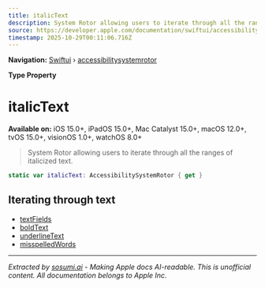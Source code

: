 ```yaml
---
title: italicText
description: System Rotor allowing users to iterate through all the ranges of italicized text.
source: https://developer.apple.com/documentation/swiftui/accessibilitysystemrotor/italictext
timestamp: 2025-10-29T00:11:06.716Z
---
```


**Navigation:** [Swiftui](/documentation/swiftui) › [accessibilitysystemrotor](/documentation/swiftui/accessibilitysystemrotor)

**Type Property**

# italicText

**Available on:** iOS 15.0+, iPadOS 15.0+, Mac Catalyst 15.0+, macOS 12.0+, tvOS 15.0+, visionOS 1.0+, watchOS 8.0+

> System Rotor allowing users to iterate through all the ranges of italicized text.

```swift
static var italicText: AccessibilitySystemRotor { get }
```

## Iterating through text

- [textFields](/documentation/swiftui/accessibilitysystemrotor/textfields)
- [boldText](/documentation/swiftui/accessibilitysystemrotor/boldtext)
- [underlineText](/documentation/swiftui/accessibilitysystemrotor/underlinetext)
- [misspelledWords](/documentation/swiftui/accessibilitysystemrotor/misspelledwords)

---

*Extracted by [sosumi.ai](https://sosumi.ai) - Making Apple docs AI-readable.*
*This is unofficial content. All documentation belongs to Apple Inc.*
